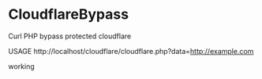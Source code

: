 # CloudflareBypass
Curl PHP bypass protected cloudflare

USAGE
http://localhost/cloudflare/cloudflare.php?data=http://example.com

working
